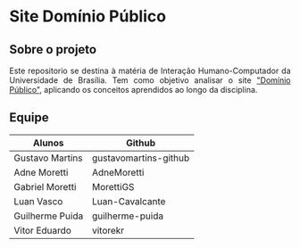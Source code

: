 # Site Domínio Público

## Sobre o projeto
<p align="justify">
  Este repositorio se destina à matéria de Interação Humano-Computador da Universidade de Brasília. Tem como objetivo analisar o site <a href="http://www.dominiopublico.gov.br/pesquisa/PesquisaObraForm.do">"Domínio Público"</a>, aplicando os conceitos aprendidos ao longo da disciplina.
</p>

## Equipe
Alunos | Github
------- | -------- |
Gustavo Martins | gustavomartins-github|
Adne Moretti | AdneMoretti|
Gabriel Moretti | MorettiGS |
Luan Vasco | Luan-Cavalcante |
Guilherme Puida | guilherme-puida |
Vitor Eduardo | vitorekr |

